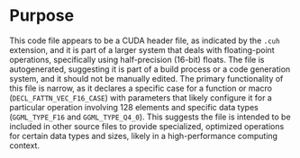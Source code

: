 # Purpose
This code file appears to be a CUDA header file, as indicated by the `.cuh` extension, and it is part of a larger system that deals with floating-point operations, specifically using half-precision (16-bit) floats. The file is autogenerated, suggesting it is part of a build process or a code generation system, and it should not be manually edited. The primary functionality of this file is narrow, as it declares a specific case for a function or macro (`DECL_FATTN_VEC_F16_CASE`) with parameters that likely configure it for a particular operation involving 128 elements and specific data types (`GGML_TYPE_F16` and `GGML_TYPE_Q4_0`). This suggests the file is intended to be included in other source files to provide specialized, optimized operations for certain data types and sizes, likely in a high-performance computing context.
